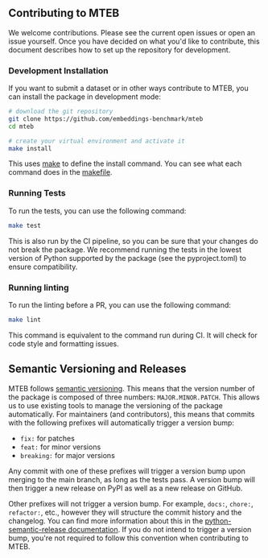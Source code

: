 ## Contributing to MTEB
We welcome contributions. Please see the current open issues or open an issue yourself. Once you have decided on what you'd like to contribute, this document describes how to set up the repository for development.


### Development Installation
If you want to submit a dataset or in other ways contribute to MTEB, you can install the package in development mode:

```bash
# download the git repository
git clone https://github.com/embeddings-benchmark/mteb
cd mteb

# create your virtual environment and activate it
make install
```

This uses [make](https://www.gnu.org/software/make/) to define the install command. You can see what each command does in the [makefile](https://github.com/embeddings-benchmark/mteb/blob/main/Makefile).

### Running Tests
To run the tests, you can use the following command:

```bash
make test
```

This is also run by the CI pipeline, so you can be sure that your changes do not break the package. We recommend running the tests in the lowest version of Python supported by the package (see the pyproject.toml) to ensure compatibility.

### Running linting
To run the linting before a PR, you can use the following command:

```bash
make lint
```

This command is equivalent to the command run during CI. It will check for code style and formatting issues.


## Semantic Versioning and Releases
MTEB follows [semantic versioning](https://semver.org/). This means that the version number of the package is composed of three numbers: `MAJOR.MINOR.PATCH`. This allows us to use existing tools to manage the versioning of the package automatically. For maintainers (and contributors), this means that commits with the following prefixes will automatically trigger a version bump:

- `fix:` for patches
- `feat:` for minor versions
- `breaking:` for major versions

Any commit with one of these prefixes will trigger a version bump upon merging to the main branch, as long as the tests pass. A version bump will then trigger a new release on PyPI as well as a new release on GitHub.

Other prefixes will not trigger a version bump. For example, `docs:`, `chore:`, `refactor:`, etc., however they will structure the commit history and the changelog. You can find more information about this in the [python-semantic-release documentation](https://python-semantic-release.readthedocs.io/en/latest/). If you do not intend to trigger a version bump, you're not required to follow this convention when contributing to MTEB.
